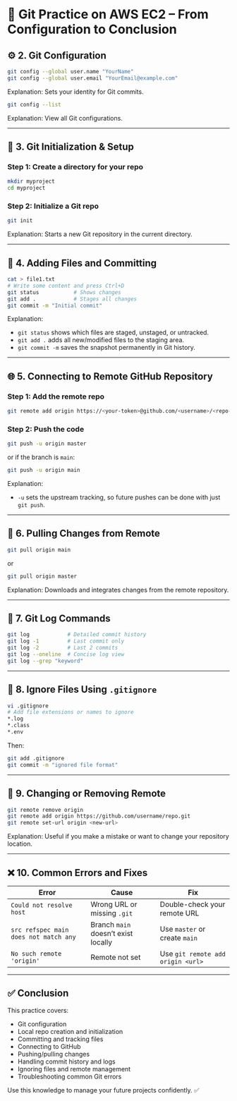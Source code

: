 
# 📝 Git Practice on AWS EC2 – From Configuration to Conclusion

## ⚙️ 2. Git Configuration

```bash
git config --global user.name "YourName"
git config --global user.email "YourEmail@example.com"
```
Explanation: Sets your identity for Git commits.

```bash
git config --list
```
Explanation: View all Git configurations.

---

## 📁 3. Git Initialization & Setup

### Step 1: Create a directory for your repo
```bash
mkdir myproject
cd myproject
```

### Step 2: Initialize a Git repo
```bash
git init
```
Explanation: Starts a new Git repository in the current directory.

---

## 🔁 4. Adding Files and Committing

```bash
cat > file1.txt
# Write some content and press Ctrl+D
git status           # Shows changes
git add .            # Stages all changes
git commit -m "Initial commit"
```

Explanation:
- `git status` shows which files are staged, unstaged, or untracked.
- `git add .` adds all new/modified files to the staging area.
- `git commit -m` saves the snapshot permanently in Git history.

---

## 🌐 5. Connecting to Remote GitHub Repository

### Step 1: Add the remote repo
```bash
git remote add origin https://<your-token>@github.com/<username>/<repo-name>.git
```

### Step 2: Push the code
```bash
git push -u origin master
```
or if the branch is `main`:
```bash
git push -u origin main
```

Explanation:
- `-u` sets the upstream tracking, so future pushes can be done with just `git push`.

---

## 🔄 6. Pulling Changes from Remote

```bash
git pull origin main
```
or
```bash
git pull origin master
```
Explanation: Downloads and integrates changes from the remote repository.

---

## 📜 7. Git Log Commands

```bash
git log            # Detailed commit history
git log -1         # Last commit only
git log -2         # Last 2 commits
git log --oneline  # Concise log view
git log --grep "keyword"
```

---

## 🚫 8. Ignore Files Using `.gitignore`

```bash
vi .gitignore
# Add file extensions or names to ignore
*.log
*.class
*.env
```
Then:
```bash
git add .gitignore
git commit -m "ignored file format"
```

---

## 🔁 9. Changing or Removing Remote

```bash
git remote remove origin
git remote add origin https://github.com/username/repo.git
git remote set-url origin <new-url>
```
Explanation: Useful if you make a mistake or want to change your repository location.

---

## ❌ 10. Common Errors and Fixes

| Error | Cause | Fix |
|------|-------|-----|
| `Could not resolve host` | Wrong URL or missing `.git` | Double-check your remote URL |
| `src refspec main does not match any` | Branch `main` doesn’t exist locally | Use `master` or create `main` |
| `No such remote 'origin'` | Remote not set | Use `git remote add origin <url>` |

---

## ✅ Conclusion

This practice covers:
- Git configuration
- Local repo creation and initialization
- Committing and tracking files
- Connecting to GitHub
- Pushing/pulling changes
- Handling commit history and logs
- Ignoring files and remote management
- Troubleshooting common Git errors

Use this knowledge to manage your future projects confidently. ✅
